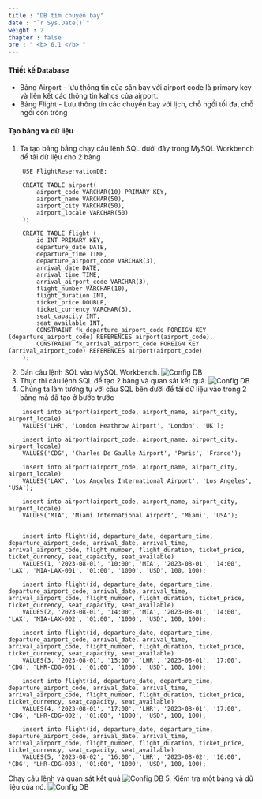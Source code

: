 ```yaml
---
title : "DB tìm chuyến bay"
date : "`r Sys.Date()`"
weight : 2
chapter : false
pre : " <b> 6.1 </b> "
---
```


#### Thiết kế Database

- Bảng Airport  - lưu thông tin của sân bay với airport code là primary key và liên kết các thông tin kahcs của airport. 
- Bảng Flight - Lưu thông tin các chuyến bay với lịch, chỗ ngồi tối đa, chỗ ngồi còn trống


#### Tạo bảng và dữ liệu
1. Ta tạo bảng bằng chạy câu lệnh SQL dưới đây trong MySQL Workbench để tải dữ liệu cho 2 bảng
```
    USE FlightReservationDB;

    CREATE TABLE airport(
        airport_code VARCHAR(10) PRIMARY KEY,
        airport_name VARCHAR(50),
        airport_city VARCHAR(50),
        airport_locale VARCHAR(50)
    );

    CREATE TABLE flight (
        id INT PRIMARY KEY,
        departure_date DATE,
        departure_time TIME,
        departure_airport_code VARCHAR(3),
        arrival_date DATE,
        arrival_time TIME,
        arrival_airport_code VARCHAR(3),
        flight_number VARCHAR(10),
        flight_duration INT,
        ticket_price DOUBLE,
        ticket_currency VARCHAR(3),
        seat_capacity INT,
        seat_available INT,
        CONSTRAINT fk_departure_airport_code FOREIGN KEY (departure_airport_code) REFERENCES airport(airport_code),
        CONSTRAINT fk_arrival_airport_code FOREIGN KEY (arrival_airport_code) REFERENCES airport(airport_code)
    );

 ```
2. Dán câu lệnh SQL vào MySQL Workbench.
![Config DB](/images/5ConfigDB/15.png)
3. Thực thi câu lệnh SQL để tạo 2 bảng và quan sát kết quả.
![Config DB](/images/5ConfigDB/16.png)
4. Chúng ta làm tương tự với câu SQL bên dưới để tải dữ liệu vào trong 2 bảng mà đã tạo ở bước trước

```
    insert into airport(airport_code, airport_name, airport_city, airport_locale) 
    VALUES('LHR', 'London Heathrow Airport', 'London', 'UK');

    insert into airport(airport_code, airport_name, airport_city, airport_locale) 
    VALUES('CDG', 'Charles De Gaulle Airport', 'Paris', 'France');

    insert into airport(airport_code, airport_name, airport_city, airport_locale) 
    VALUES('LAX', 'Los Angeles International Airport', 'Los Angeles', 'USA');

    insert into airport(airport_code, airport_name, airport_city, airport_locale) 
    VALUES('MIA', 'Miami International Airport', 'Miami', 'USA');


    insert into flight(id, departure_date, departure_time, departure_airport_code, arrival_date, arrival_time, arrival_airport_code, flight_number, flight_duration, ticket_price, ticket_currency, seat_capacity, seat_available)
    VALUES(1, '2023-08-01', '10:00', 'MIA', '2023-08-01', '14:00', 'LAX', 'MIA-LAX-001', '01:00', '1000', 'USD', 100, 100);

    insert into flight(id, departure_date, departure_time, departure_airport_code, arrival_date, arrival_time, arrival_airport_code, flight_number, flight_duration, ticket_price, ticket_currency, seat_capacity, seat_available)
    VALUES(2, '2023-08-01', '14:00', 'MIA', '2023-08-01', '14:00', 'LAX', 'MIA-LAX-002', '01:00', '1000', 'USD', 100, 100);

    insert into flight(id, departure_date, departure_time, departure_airport_code, arrival_date, arrival_time, arrival_airport_code, flight_number, flight_duration, ticket_price, ticket_currency, seat_capacity, seat_available)
    VALUES(3, '2023-08-01', '15:00', 'LHR', '2023-08-01', '17:00', 'CDG', 'LHR-CDG-001', '01:00', '1000', 'USD', 100, 100);

    insert into flight(id, departure_date, departure_time, departure_airport_code, arrival_date, arrival_time, arrival_airport_code, flight_number, flight_duration, ticket_price, ticket_currency, seat_capacity, seat_available)
    VALUES(4, '2023-08-01', '17:00', 'LHR', '2023-08-01', '17:00', 'CDG', 'LHR-CDG-002', '01:00', '1000', 'USD', 100, 100);

    insert into flight(id, departure_date, departure_time, departure_airport_code, arrival_date, arrival_time, arrival_airport_code, flight_number, flight_duration, ticket_price, ticket_currency, seat_capacity, seat_available)
    VALUES(5, '2023-08-02', '16:00', 'LHR', '2023-08-02', '16:00', 'CDG', 'LHR-CDG-003', '01:00', '1000', 'USD', 100, 100);

 ```
 Chạy câu lệnh và quan sát kết quả
![Config DB](/images/5ConfigDB/17.png)
5. Kiểm tra một bảng và dữ liệu của nó.
![Config DB](/images/5ConfigDB/18.png)